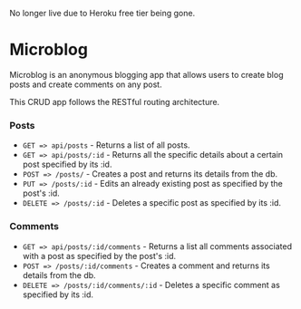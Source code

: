 No longer live due to Heroku free tier being gone.

# Microblog

Microblog is an anonymous blogging app that allows users to create blog posts and create comments on any post. 

This CRUD app follows the RESTful routing architecture.

### Posts
* ```GET => api/posts``` - Returns a list of all posts.
* ```GET => api/posts/:id``` - Returns all the specific details about a certain post specified by its :id.
* ```POST => /posts/``` - Creates a post and returns its details from the db.
* ```PUT => /posts/:id``` - Edits an already existing post as specified by the post's :id.
* ```DELETE => /posts/:id``` - Deletes a specific post as specified by its :id.



### Comments
* ```GET => api/posts/:id/comments``` - Returns a list all comments associated with a post as specified by the post's :id.
* ```POST => /posts/:id/comments``` - Creates a comment and returns its details from the db.
* ```DELETE => /posts/:id/comments/:id``` - Deletes a specific comment as specified by its :id.
